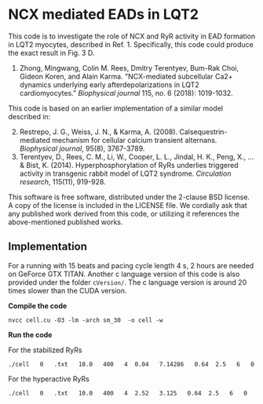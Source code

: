 # NCX mediated EADs in LQT2

This code is to investigate the role of NCX and RyR activity in EAD formation in LQT2 myocytes, described in Ref. 1. Specifically, this code could produce the exact result in Fig. 3 D.

1. Zhong, Mingwang, Colin M. Rees, Dmitry Terentyev, Bum-Rak Choi, Gideon Koren, and Alain Karma. "NCX-mediated subcellular Ca2+ dynamics underlying early afterdepolarizations in LQT2 cardiomyocytes." *Biophysical journal* 115, no. 6 (2018): 1019-1032. 

This code is based on an earlier implementation of a similar model described in:

2. Restrepo, J. G., Weiss, J. N., & Karma, A. (2008). Calsequestrin-mediated mechanism for cellular calcium transient alternans. *Biophysical journal*, 95(8), 3767-3789.
3. Terentyev, D., Rees, C. M., Li, W., Cooper, L. L., Jindal, H. K., Peng, X., ... & Bist, K. (2014). Hyperphosphorylation of RyRs underlies triggered activity in transgenic rabbit model of LQT2 syndrome. *Circulation research*, 115(11), 919-928.

This software is free software, distributed under the 2-clause BSD license. A copy of the license is included in the LICENSE file. We cordially ask that any published work derived from this code, or utilizing it references the above-mentioned published works.

## Implementation

For a running with 15 beats and pacing cycle length 4 s, 2 hours are needed on GeForce GTX TITAN. Another c language version of this code is also provided under the folder `cVersion/`. The c language version is around 20 times slower than the CUDA version.

**Compile the code**
```
nvcc cell.cu -O3 -lm -arch sm_30  -o cell -w
```

**Run the code**

For the stabilized RyRs
```
./cell   0   .txt   10.0   400   4  0.04   7.14286   0.64  2.5   6   0
```

For the hyperactive RyRs
```
./cell   0   .txt   10.0   400   4  2.52   3.125   0.64  2.5   6   0
```
